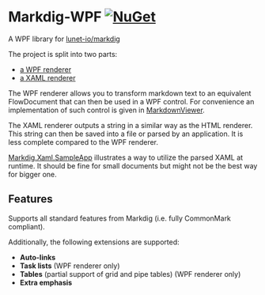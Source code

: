 # Markdig-WPF [![NuGet](https://img.shields.io/nuget/v/Markdig.Wpf.svg)](https://www.nuget.org/packages/Markdig.wpf/) 
A WPF library for [lunet-io/markdig](https://github.com/lunet-io/markdig)

The project is split into two parts:
- [a WPF renderer](https://github.com/Kryptos-FR/markdig-wpf/blob/master/src/Markdig.Wpf/Renderers/WpfRenderer.cs)
- [a XAML renderer](https://github.com/Kryptos-FR/markdig-wpf/blob/master/src/Markdig.Wpf/Renderers/XamlRenderer.cs)

The WPF renderer allows you to transform markdown text to an equivalent FlowDocument that can then be used in a WPF control. For convenience an implementation of such control is given in [MarkdownViewer](https://github.com/Kryptos-FR/markdig-wpf/blob/master/src/Markdig.Wpf/MarkdownViewer.cs).

The XAML renderer outputs a string in a similar way as the HTML renderer. This string can then be saved into a file or parsed by an application. It is less complete compared to the WPF renderer.

[Markdig.Xaml.SampleApp](https://github.com/Kryptos-FR/markdig-wpf/tree/master/src/Markdig.Xaml.SampleApp) illustrates a way to utilize the parsed XAML at runtime. It should be fine for small documents but might not be the best way for bigger one.


## Features

Supports all standard features from Markdig (i.e. fully CommonMark compliant).

Additionally, the following extensions are supported:
- **Auto-links**
- **Task lists** (WPF renderer only)
- **Tables** (partial support of grid and pipe tables) (WPF renderer only)
- **Extra emphasis**